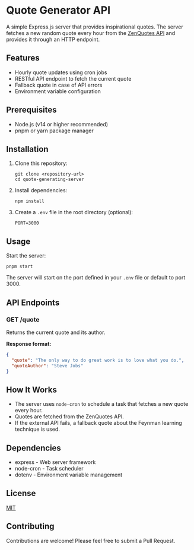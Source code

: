 # Quote Generator API

A simple Express.js server that provides inspirational quotes. The server fetches a new random quote every hour from the [ZenQuotes API](https://zenquotes.io/) and provides it through an HTTP endpoint.

## Features

- Hourly quote updates using cron jobs
- RESTful API endpoint to fetch the current quote
- Fallback quote in case of API errors
- Environment variable configuration

## Prerequisites

- Node.js (v14 or higher recommended)
- pnpm or yarn package manager

## Installation

1. Clone this repository:

   ```
   git clone <repository-url>
   cd quote-generating-server
   ```

2. Install dependencies:

   ```
   npm install
   ```

3. Create a `.env` file in the root directory (optional):
   ```
   PORT=3000
   ```

## Usage

Start the server:

```
pnpm start
```

The server will start on the port defined in your `.env` file or default to port 3000.

## API Endpoints

### GET /quote

Returns the current quote and its author.

**Response format:**

```json
{
  "quote": "The only way to do great work is to love what you do.",
  "quoteAuthor": "Steve Jobs"
}
```

## How It Works

- The server uses `node-cron` to schedule a task that fetches a new quote every hour.
- Quotes are fetched from the ZenQuotes API.
- If the external API fails, a fallback quote about the Feynman learning technique is used.

## Dependencies

- express - Web server framework
- node-cron - Task scheduler
- dotenv - Environment variable management

## License

[MIT](LICENSE)

## Contributing

Contributions are welcome! Please feel free to submit a Pull Request.
